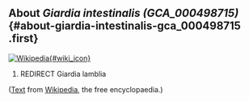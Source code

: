 About *Giardia intestinalis (GCA\_000498715)* {#about-giardia-intestinalis-gca_000498715 .first}
---------------------------------------------

[![Wikipedia](/img/wikipedia_logo_v2_en.png){#wiki_icon}](http://en.wikipedia.org/wiki/Giardia_intestinalis)

1.  REDIRECT Giardia lamblia

([Text](http://en.wikipedia.org/wiki/Giardia_intestinalis) from
[Wikipedia](http://en.wikipedia.org/), the free encyclopaedia.)

